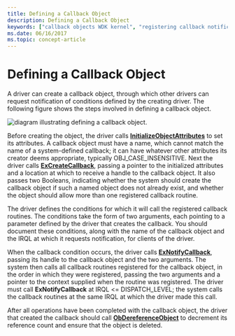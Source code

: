 ```yaml
---
title: Defining a Callback Object
description: Defining a Callback Object
keywords: ["callback objects WDK kernel", "registering callback notifications"]
ms.date: 06/16/2017
ms.topic: concept-article
---
```


# Defining a Callback Object





A driver can create a callback object, through which other drivers can request notification of conditions defined by the creating driver. The following figure shows the steps involved in defining a callback object.

![diagram illustrating defining a callback object.](images/3crt-cbk.png)

Before creating the object, the driver calls [**InitializeObjectAttributes**](/windows/win32/api/ntdef/nf-ntdef-initializeobjectattributes) to set its attributes. A callback object must have a name, which cannot match the name of a system-defined callback; it can have whatever other attributes its creator deems appropriate, typically OBJ\_CASE\_INSENSITIVE. Next the driver calls [**ExCreateCallback**](/windows-hardware/drivers/ddi/wdm/nf-wdm-excreatecallback), passing a pointer to the initialized attributes and a location at which to receive a handle to the callback object. It also passes two Booleans, indicating whether the system should create the callback object if such a named object does not already exist, and whether the object should allow more than one registered callback routine.

The driver defines the conditions for which it will call the registered callback routines. The conditions take the form of two arguments, each pointing to a parameter defined by the driver that creates the callback. You should document these conditions, along with the name of the callback object and the IRQL at which it requests notification, for clients of the driver.

When the callback condition occurs, the driver calls [**ExNotifyCallback**](/windows-hardware/drivers/ddi/wdm/nf-wdm-exnotifycallback), passing its handle to the callback object and the two arguments. The system then calls all callback routines registered for the callback object, in the order in which they were registered, passing the two arguments and a pointer to the context supplied when the routine was registered. The driver must call **ExNotifyCallback** at IRQL &lt;= DISPATCH\_LEVEL; the system calls the callback routines at the same IRQL at which the driver made this call.

After all operations have been completed with the callback object, the driver that created the callback should call [**ObDereferenceObject**](/windows-hardware/drivers/ddi/wdm/nf-wdm-obdereferenceobject) to decrement its reference count and ensure that the object is deleted.

 

